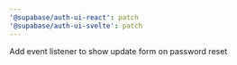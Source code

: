 ```yaml
---
'@supabase/auth-ui-react': patch
'@supabase/auth-ui-svelte': patch
---
```


Add event listener to show update form on password reset
